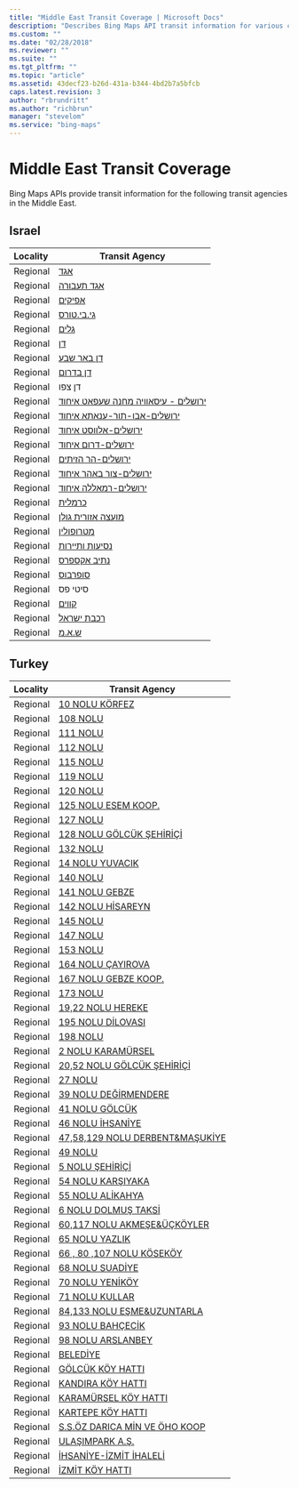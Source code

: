 ```yaml
---
title: "Middle East Transit Coverage | Microsoft Docs"
description: "Describes Bing Maps API transit information for various countries in the Middle East including Israel and Turkey."
ms.custom: ""
ms.date: "02/28/2018"
ms.reviewer: ""
ms.suite: ""
ms.tgt_pltfrm: ""
ms.topic: "article"
ms.assetid: 43decf23-b26d-431a-b344-4bd2b7a5bfcb
caps.latest.revision: 3
author: "rbrundritt"
ms.author: "richbrun"
manager: "stevelom"
ms.service: "bing-maps"
---
```

# Middle East Transit Coverage

Bing Maps APIs provide transit information for the following transit agencies in the Middle East.

## Israel
|Locality|Transit Agency|
|:--------------------|--------------|
|Regional|[אגד](https://www.egged.co.il) 
|Regional|[אגד תעבורה](http://www.egged-taavura.co.il/) 
|Regional|[אפיקים](https://www.electra-afikim.co.il) 
|Regional|[גי.בי.טורס](https://www.gb-tours.com) 
|Regional|[גלים](http://www.galeem.co.il/) 
|Regional|[דן](http://www.dan.co.il/) 
|Regional|[דן באר שבע](http://www.danbr7.co.il/) 
|Regional|[דן בדרום](http://www.danbadarom.co.il/) 
|Regional|דן צפו
|Regional|[ירושלים - עיסאוויה מחנה שעפאט איחוד](https://bus.gov.il) 
|Regional|[ירושלים-אבו-תור-ענאתא איחוד](https://bus.gov.il) 
|Regional|[ירושלים-אלווסט איחוד](https://bus.gov.il) 
|Regional|[ירושלים-דרום איחוד](https://bus.gov.il) 
|Regional|[ירושלים-הר הזיתים](https://bus.gov.il) 
|Regional|[ירושלים-צור באהר איחוד](https://bus.gov.il) 
|Regional|[ירושלים-רמאללה איחוד](https://bus.gov.il) 
|Regional|[כרמלית](https://www.carmelithaifa.co.il) 
|Regional|[מועצה אזורית גולן](https://www.golan.org.il/) 
|Regional|[מטרופולין](https://www.metropoline.com) 
|Regional|[נסיעות ותיירות](http://www.ntt-buses.com/) 
|Regional|[נתיב אקספרס](http://www.nateevexpress.com/) 
|Regional|[סופרבוס](http://www.superbus.co.il/) 
|Regional|סיטי פס 
|Regional|[קווים](http://www.kavim-t.co.il/) 
|Regional|[רכבת ישראל](https://www.rail.co.il) 
|Regional|[ש.א.מ](http://www.nazareth-unbs.com/) 

## Turkey
|Locality|Transit Agency|
|:--------------------|--------------|
|Regional|[10 NOLU KÖRFEZ](https://www.kocaeli.bel.tr) 
|Regional|[108 NOLU](https://www.kocaeli.bel.tr) 
|Regional|[111 NOLU](https://www.kocaeli.bel.tr) 
|Regional|[112 NOLU](https://www.kocaeli.bel.tr) 
|Regional|[115 NOLU](https://www.kocaeli.bel.tr) 
|Regional|[119 NOLU](https://www.kocaeli.bel.tr) 
|Regional|[120 NOLU](https://www.kocaeli.bel.tr) 
|Regional|[125 NOLU ESEM KOOP.](https://www.kocaeli.bel.tr) 
|Regional|[127 NOLU](https://www.kocaeli.bel.tr) 
|Regional|[128 NOLU GÖLCÜK ŞEHİRİÇİ](https://www.kocaeli.bel.tr) 
|Regional|[132 NOLU](https://www.kocaeli.bel.tr) 
|Regional|[14 NOLU YUVACIK](https://www.kocaeli.bel.tr) 
|Regional|[140 NOLU](https://www.kocaeli.bel.tr) 
|Regional|[141 NOLU GEBZE](https://www.kocaeli.bel.tr) 
|Regional|[142 NOLU HİSAREYN](https://www.kocaeli.bel.tr) 
|Regional|[145 NOLU](https://www.kocaeli.bel.tr) 
|Regional|[147 NOLU](https://www.kocaeli.bel.tr) 
|Regional|[153 NOLU](https://www.kocaeli.bel.tr) 
|Regional|[164 NOLU ÇAYIROVA](https://www.kocaeli.bel.tr) 
|Regional|[167 NOLU GEBZE KOOP.](https://www.kocaeli.bel.tr) 
|Regional|[173 NOLU](https://www.kocaeli.bel.tr) 
|Regional|[19,22 NOLU HEREKE](https://www.kocaeli.bel.tr) 
|Regional|[195 NOLU DİLOVASI](https://www.kocaeli.bel.tr) 
|Regional|[198 NOLU](https://www.kocaeli.bel.tr) 
|Regional|[2 NOLU KARAMÜRSEL](https://www.kocaeli.bel.tr) 
|Regional|[20,52 NOLU GÖLCÜK ŞEHİRİÇİ](https://www.kocaeli.bel.tr) 
|Regional|[27 NOLU](https://www.kocaeli.bel.tr) 
|Regional|[39 NOLU DEĞİRMENDERE](https://www.kocaeli.bel.tr) 
|Regional|[41 NOLU GÖLCÜK](https://www.kocaeli.bel.tr) 
|Regional|[46 NOLU İHSANİYE](https://www.kocaeli.bel.tr) 
|Regional|[47,58,129 NOLU DERBENT&MAŞUKİYE](https://www.kocaeli.bel.tr) 
|Regional|[49 NOLU](https://www.kocaeli.bel.tr) 
|Regional|[5 NOLU ŞEHİRİÇİ](https://www.kocaeli.bel.tr) 
|Regional|[54 NOLU KARŞIYAKA](https://www.kocaeli.bel.tr) 
|Regional|[55 NOLU ALİKAHYA](https://www.kocaeli.bel.tr) 
|Regional|[6 NOLU DOLMUŞ TAKSİ](https://www.kocaeli.bel.tr) 
|Regional|[60,117 NOLU AKMEŞE&ÜÇKÖYLER](https://www.kocaeli.bel.tr) 
|Regional|[65 NOLU YAZLIK](https://www.kocaeli.bel.tr) 
|Regional|[66 , 80 ,107 NOLU KÖSEKÖY](https://www.kocaeli.bel.tr) 
|Regional|[68 NOLU SUADİYE](https://www.kocaeli.bel.tr) 
|Regional|[70 NOLU YENİKÖY](https://www.kocaeli.bel.tr) 
|Regional|[71 NOLU KULLAR](https://www.kocaeli.bel.tr) 
|Regional|[84,133 NOLU EŞME&UZUNTARLA](https://www.kocaeli.bel.tr) 
|Regional|[93 NOLU BAHÇECİK](https://www.kocaeli.bel.tr) 
|Regional|[98 NOLU ARSLANBEY](https://www.kocaeli.bel.tr) 
|Regional|[BELEDİYE](https://www.kocaeli.bel.tr) 
|Regional|[GÖLCÜK KÖY HATTI](https://www.kocaeli.bel.tr) 
|Regional|[KANDIRA KÖY HATTI](https://www.kocaeli.bel.tr) 
|Regional|[KARAMÜRSEL KÖY HATTI](https://www.kocaeli.bel.tr) 
|Regional|[KARTEPE KÖY HATTI](https://www.kocaeli.bel.tr) 
|Regional|[S.S.ÖZ DARICA MİN VE ÖHO KOOP](https://www.kocaeli.bel.tr) 
|Regional|[ULAŞIMPARK A.Ş.](https://www.ulasimpark.com.tr) 
|Regional|[İHSANİYE-İZMİT İHALELİ](https://www.kocaeli.bel.tr) 
|Regional|[İZMİT KÖY HATTI](https://www.kocaeli.bel.tr) 

  